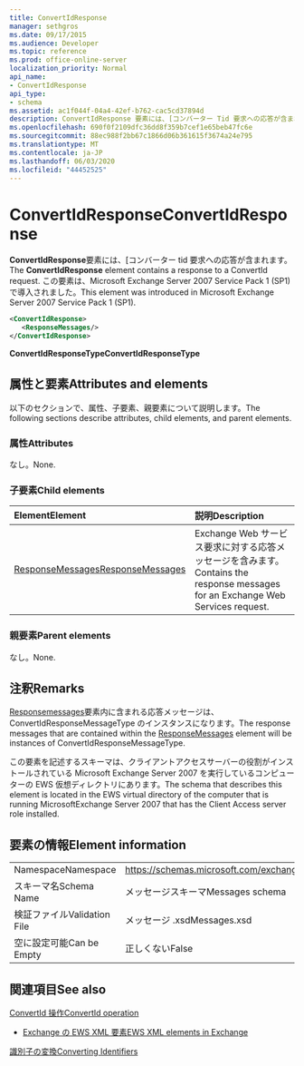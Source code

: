 ```yaml
---
title: ConvertIdResponse
manager: sethgros
ms.date: 09/17/2015
ms.audience: Developer
ms.topic: reference
ms.prod: office-online-server
localization_priority: Normal
api_name:
- ConvertIdResponse
api_type:
- schema
ms.assetid: ac1f044f-04a4-42ef-b762-cac5cd37894d
description: ConvertIdResponse 要素には、[コンバーター Tid 要求への応答が含まれます。 この要素は、Microsoft Exchange Server 2007 Service Pack 1 (SP1) で導入されました。
ms.openlocfilehash: 690f0f2109dfc36dd8f359b7cef1e65beb47fc6e
ms.sourcegitcommit: 88ec988f2bb67c1866d06b361615f3674a24e795
ms.translationtype: MT
ms.contentlocale: ja-JP
ms.lasthandoff: 06/03/2020
ms.locfileid: "44452525"
---
```

# <a name="convertidresponse"></a><span data-ttu-id="970da-104">ConvertIdResponse</span><span class="sxs-lookup"><span data-stu-id="970da-104">ConvertIdResponse</span></span>

<span data-ttu-id="970da-105">**ConvertIdResponse**要素には、[コンバーター tid 要求への応答が含まれます。</span><span class="sxs-lookup"><span data-stu-id="970da-105">The **ConvertIdResponse** element contains a response to a ConvertId request.</span></span> <span data-ttu-id="970da-106">この要素は、Microsoft Exchange Server 2007 Service Pack 1 (SP1) で導入されました。</span><span class="sxs-lookup"><span data-stu-id="970da-106">This element was introduced in Microsoft Exchange Server 2007 Service Pack 1 (SP1).</span></span> 
  
```xml
<ConvertIdResponse>
   <ResponseMessages/>
</ConvertIdResponse>
```

 <span data-ttu-id="970da-107">**ConvertIdResponseType**</span><span class="sxs-lookup"><span data-stu-id="970da-107">**ConvertIdResponseType**</span></span>
## <a name="attributes-and-elements"></a><span data-ttu-id="970da-108">属性と要素</span><span class="sxs-lookup"><span data-stu-id="970da-108">Attributes and elements</span></span>

<span data-ttu-id="970da-109">以下のセクションで、属性、子要素、親要素について説明します。</span><span class="sxs-lookup"><span data-stu-id="970da-109">The following sections describe attributes, child elements, and parent elements.</span></span>
  
### <a name="attributes"></a><span data-ttu-id="970da-110">属性</span><span class="sxs-lookup"><span data-stu-id="970da-110">Attributes</span></span>

<span data-ttu-id="970da-111">なし。</span><span class="sxs-lookup"><span data-stu-id="970da-111">None.</span></span>
  
### <a name="child-elements"></a><span data-ttu-id="970da-112">子要素</span><span class="sxs-lookup"><span data-stu-id="970da-112">Child elements</span></span>

|<span data-ttu-id="970da-113">**Element**</span><span class="sxs-lookup"><span data-stu-id="970da-113">**Element**</span></span>|<span data-ttu-id="970da-114">**説明**</span><span class="sxs-lookup"><span data-stu-id="970da-114">**Description**</span></span>|
|:-----|:-----|
|[<span data-ttu-id="970da-115">ResponseMessages</span><span class="sxs-lookup"><span data-stu-id="970da-115">ResponseMessages</span></span>](responsemessages.md) <br/> |<span data-ttu-id="970da-116">Exchange Web サービス要求に対する応答メッセージを含みます。</span><span class="sxs-lookup"><span data-stu-id="970da-116">Contains the response messages for an Exchange Web Services request.</span></span>  <br/> |
   
### <a name="parent-elements"></a><span data-ttu-id="970da-117">親要素</span><span class="sxs-lookup"><span data-stu-id="970da-117">Parent elements</span></span>

<span data-ttu-id="970da-118">なし。</span><span class="sxs-lookup"><span data-stu-id="970da-118">None.</span></span>
  
## <a name="remarks"></a><span data-ttu-id="970da-119">注釈</span><span class="sxs-lookup"><span data-stu-id="970da-119">Remarks</span></span>

<span data-ttu-id="970da-120">[Responsemessages](responsemessages.md)要素内に含まれる応答メッセージは、ConvertIdResponseMessageType のインスタンスになります。</span><span class="sxs-lookup"><span data-stu-id="970da-120">The response messages that are contained within the [ResponseMessages](responsemessages.md) element will be instances of ConvertIdResponseMessageType.</span></span> 
  
<span data-ttu-id="970da-121">この要素を記述するスキーマは、クライアントアクセスサーバーの役割がインストールされている Microsoft Exchange Server 2007 を実行しているコンピューターの EWS 仮想ディレクトリにあります。</span><span class="sxs-lookup"><span data-stu-id="970da-121">The schema that describes this element is located in the EWS virtual directory of the computer that is running MicrosoftExchange Server 2007 that has the Client Access server role installed.</span></span>
  
## <a name="element-information"></a><span data-ttu-id="970da-122">要素の情報</span><span class="sxs-lookup"><span data-stu-id="970da-122">Element information</span></span>

|||
|:-----|:-----|
|<span data-ttu-id="970da-123">Namespace</span><span class="sxs-lookup"><span data-stu-id="970da-123">Namespace</span></span>  <br/> |https://schemas.microsoft.com/exchange/services/2006/messages  <br/> |
|<span data-ttu-id="970da-124">スキーマ名</span><span class="sxs-lookup"><span data-stu-id="970da-124">Schema Name</span></span>  <br/> |<span data-ttu-id="970da-125">メッセージスキーマ</span><span class="sxs-lookup"><span data-stu-id="970da-125">Messages schema</span></span>  <br/> |
|<span data-ttu-id="970da-126">検証ファイル</span><span class="sxs-lookup"><span data-stu-id="970da-126">Validation File</span></span>  <br/> |<span data-ttu-id="970da-127">メッセージ .xsd</span><span class="sxs-lookup"><span data-stu-id="970da-127">Messages.xsd</span></span>  <br/> |
|<span data-ttu-id="970da-128">空に設定可能</span><span class="sxs-lookup"><span data-stu-id="970da-128">Can be Empty</span></span>  <br/> |<span data-ttu-id="970da-129">正しくない</span><span class="sxs-lookup"><span data-stu-id="970da-129">False</span></span>  <br/> |
   
## <a name="see-also"></a><span data-ttu-id="970da-130">関連項目</span><span class="sxs-lookup"><span data-stu-id="970da-130">See also</span></span>



[<span data-ttu-id="970da-131">ConvertId 操作</span><span class="sxs-lookup"><span data-stu-id="970da-131">ConvertId operation</span></span>](convertid-operation.md)


- [<span data-ttu-id="970da-132">Exchange の EWS XML 要素</span><span class="sxs-lookup"><span data-stu-id="970da-132">EWS XML elements in Exchange</span></span>](ews-xml-elements-in-exchange.md)


[<span data-ttu-id="970da-133">識別子の変換</span><span class="sxs-lookup"><span data-stu-id="970da-133">Converting Identifiers</span></span>](https://msdn.microsoft.com/library/a5391746-b6ef-4f48-8fc8-8255258651aa%28Office.15%29.aspx)

